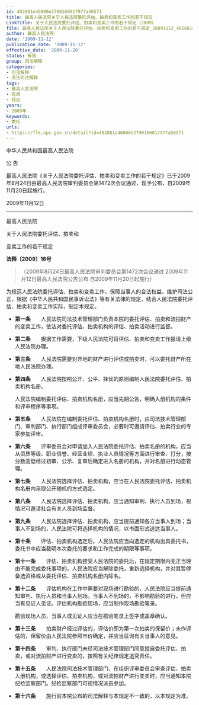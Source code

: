 ```yaml
---
id: 402881e46000e2790160017977a50571
title: 最高人民法院关于人民法院委托评估、拍卖和变卖工作的若干规定
LinkTitle: 关于人民法院委托评估、拍卖和变卖工作的若干规定（2009）
file: 最高人民法院关于人民法院委托评估、拍卖和变卖工作的若干规定_20091112_402881e46000e2790160017977a50571.docx
author: 最高人民法院
date: '2009-11-12'
publication_date: '2009-11-12'
effective_date: '2009-11-20'
status: 有效
group: 司法解释
categories:
- 司法解释
- 高法司法解释
tags:
- 最高人民法院
- 有效
- 规定
years:
- 2009年
keywords:
- 委托
urls:
- https://flk.npc.gov.cn/detail?id=402881e46000e2790160017977a50571
---
```


中华人民共和国最高人民法院

公 告

最高人民法院《关于人民法院委托评估、拍卖和变卖工作的若干规定》已于2009年8月24日由最高人民法院审判委员会第1472次会议通过，现予公布，自2009年11月20日起施行。

2009年11月12日

---

最高人民法院

关于人民法院委托评估、拍卖和

变卖工作的若干规定

**法释〔2009〕16号**

> （2009年8月24日最高人民法院审判委员会第1472次会议通过 2009年11月12日最高人民法院公告公布 自2009年11月20日起施行）

为规范人民法院委托评估、拍卖和变卖工作，保障当事人的合法权益，维护司法公正，根据《中华人民共和国民事诉讼法》等有关法律的规定，结合人民法院委托评估、拍卖和变卖工作实际，制定本规定。

- **第一条**　　人民法院司法技术管理部门负责本院的委托评估、拍卖和流拍财产的变卖工作，依法对委托评估、拍卖机构的评估、拍卖活动进行监督。

- **第二条**　　根据工作需要，下级人民法院可将评估、拍卖和变卖工作报请上级人民法院办理。

- **第三条**　　人民法院需要对异地的财产进行评估或拍卖时，可以委托财产所在地人民法院办理。

- **第四条**　　人民法院按照公开、公平、择优的原则编制人民法院委托评估、拍卖机构名册。

  人民法院编制委托评估、拍卖机构名册，应当先期公告，明确入册机构的条件和评审程序等事项。

- **第五条**　　人民法院在编制委托评估、拍卖机构名册时，由司法技术管理部门、审判部门、执行部门组成评审委员会，必要时可邀请评估、拍卖行业的专家参加评审。

- **第六条**　　评审委员会对申请加入人民法院委托评估、拍卖名册的机构，应当从资质等级、职业信誉、经营业绩、执业人员情况等方面进行审查、打分，按分数高低经过初审、公示、复审后确定进入名册的机构，并对名册进行动态管理。

- **第七条**　　人民法院选择评估、拍卖机构，应当在人民法院委托评估、拍卖机构名册内采取公开随机的方式选定。

- **第八条**　　人民法院选择评估、拍卖机构，应当通知审判、执行人员到场，视情况可邀请社会有关人员到场监督。

- **第九条**　　人民法院选择评估、拍卖机构，应当提前通知各方当事人到场；当事人不到场的，人民法院可将选择机构的情况，以书面形式送达当事人。

- **第十条**　　评估、拍卖机构选定后，人民法院应当向选定的机构出具委托书，委托书中应当载明本次委托的要求和工作完成的期限等事项。

- **第十一条**　　评估、拍卖机构接受人民法院的委托后，在规定期限内无正当理由不能完成委托事项的，人民法院应当解除委托，重新选择机构，并对其暂停备选资格或从委托评估、拍卖机构名册内除名。

- **第十二条**　　评估机构在工作中需要对现场进行勘验的，人民法院应当提前通知审判、执行人员和当事人到场。当事人不到场的，不影响勘验的进行，但应当有见证人见证。评估机构勘验现场，应当制作现场勘验笔录。

  勘验现场人员、当事人或见证人应当在勘验笔录上签字或盖章确认。

- **第十三条**　　拍卖财产经过评估的，评估价即为第一次拍卖的保留价；未作评估的，保留价由人民法院参照市价确定，并应当征询有关当事人的意见。

- **第十四条**　　审判、执行部门未经司法技术管理部门同意擅自委托评估、拍卖，或对流拍财产进行变卖的，按照有关纪律规定追究责任。

- **第十五条**　　人民法院司法技术管理部门，在组织评审委员会审查评估、拍卖入册机构，或选择评估、拍卖机构，或对流拍财产进行变卖时，应当通知本院纪检监察部门。纪检监察部门可视情况派员参加。

- **第十六条**　　施行前本院公布的司法解释与本规定不一致的，以本规定为准。
